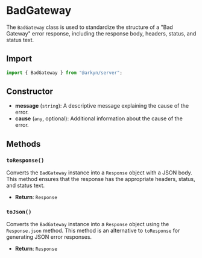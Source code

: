 # BadGateway

The `BadGateway` class is used to standardize the structure of a "Bad Gateway" error response, including the response body, headers, status, and status text.

## Import

```ts
import { BadGateway } from "@arkyn/server";
```

## Constructor

- **message** (`string`): A descriptive message explaining the cause of the error.
- **cause** (`any`, optional): Additional information about the cause of the error.

## Methods

### `toResponse()`

Converts the `BadGateway` instance into a `Response` object with a JSON body. This method ensures that the response has the appropriate headers, status, and status text.

- **Return**: `Response`

### `toJson()`

Converts the `BadGateway` instance into a `Response` object using the `Response.json` method. This method is an alternative to `toResponse` for generating JSON error responses.

- **Return**: `Response`
